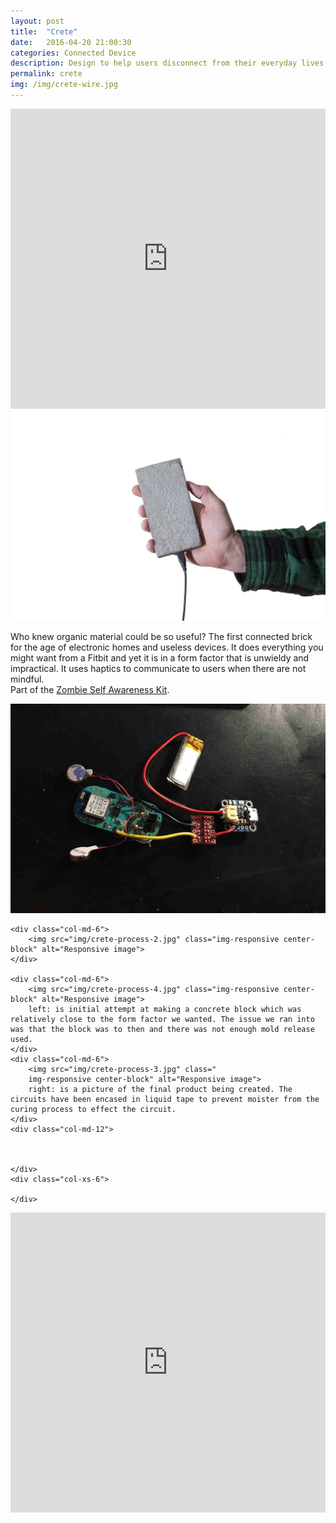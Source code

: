 ```yaml
---
layout: post
title:  "Crete"
date:   2016-04-20 21:00:30
categories: Connected Device  
description: Design to help users disconnect from their everyday lives through the use of haptic vibrations that tell them to be more mindful.
permalink: crete
img: /img/crete-wire.jpg
---
```


<div class="embed-responsive embed-responsive-16by9">
	<iframe class="embed-responsive-item" width="100%" height="480" src="https://www.youtube.com/embed/hJkIgraE530" frameborder="0" allowfullscreen></iframe>
</div>

<div class="row">
	<div class="col-xs-1"></div>
	<div class="col-xs-10">
		<img src="img/crete-wire.jpg" class="col-md-6 img-responsive center-block" alt="Responsive image">
		<p class="col-md-6">Who knew organic material could be so useful? The first connected brick for the age of electronic homes and useless devices. It does everything you might want from a Fitbit and yet it is in a form factor that is unwieldy and impractical. It uses haptics to communicate to users when there are not mindful.
		<br>
		Part of the	<a href="/apocalypse"> Zombie Self Awareness Kit</a>. 
		</p>
	</div>
	<div class="col-md-6">
			<img src="img/crete-process.jpg" class="img-responsive center-block" alt="Responsive image">
	</div>

	<div class="col-md-6">
		<img src="img/crete-process-2.jpg" class="img-responsive center-block" alt="Responsive image">
	</div>
	
	<div class="col-md-6">
		<img src="img/crete-process-4.jpg" class="img-responsive center-block" alt="Responsive image">
		left: is initial attempt at making a concrete block which was relatively close to the form factor we wanted. The issue we ran into was that the block was to then and there was not enough mold release used.
	</div>
	<div class="col-md-6">
		<img src="img/crete-process-3.jpg" class=" 
		img-responsive center-block" alt="Responsive image">
		right: is a picture of the final product being created. The circuits have been encased in liquid tape to prevent moister from the curing process to effect the circuit.
	</div>
	<div class="col-md-12">

		
	
	</div>
	<div class="col-xs-6">
		
	</div>
</div>
<div>
	<iframe width="100%" height="480" src="https://www.youtube.com/embed/GyFxrQd7-zw?list=PLp1AzLEITCFxnF3zXRn5ZErynB5Vg5Ynr" frameborder="0" allowfullscreen></iframe>
</div>

